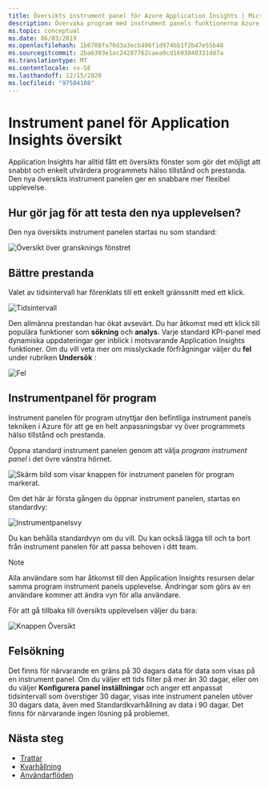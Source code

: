 ```yaml
---
title: Översikts instrument panel för Azure Application Insights | Microsoft Docs
description: Övervaka program med instrument panels funktionerna Azure Application insikter och översikt.
ms.topic: conceptual
ms.date: 06/03/2019
ms.openlocfilehash: 1b0708fa70d3a3ecb406f1d974bb1f2b47e55b40
ms.sourcegitcommit: 2ba6303e1ac24287762caea9cd1603848331dd7a
ms.translationtype: MT
ms.contentlocale: sv-SE
ms.lasthandoff: 12/15/2020
ms.locfileid: "97504108"
---
```

# <a name="application-insights-overview-dashboard"></a>Instrument panel för Application Insights översikt

Application Insights har alltid fått ett översikts fönster som gör det möjligt att snabbt och enkelt utvärdera programmets hälso tillstånd och prestanda. Den nya översikts instrument panelen ger en snabbare mer flexibel upplevelse.

## <a name="how-do-i-test-out-the-new-experience"></a>Hur gör jag för att testa den nya upplevelsen?

Den nya översikts instrument panelen startas nu som standard:

![Översikt över gransknings fönstret](./media/overview-dashboard/overview.png)

## <a name="better-performance"></a>Bättre prestanda

Valet av tidsintervall har förenklats till ett enkelt gränssnitt med ett klick.

![Tidsintervall](./media/overview-dashboard/app-insights-overview-dashboard-03.png)

Den allmänna prestandan har ökat avsevärt. Du har åtkomst med ett klick till populära funktioner som **sökning** och **analys**. Varje standard KPI-panel med dynamiska uppdateringar ger inblick i motsvarande Application Insights funktioner. Om du vill veta mer om misslyckade förfrågningar väljer du **fel** under rubriken **Undersök** :

![Fel](./media/overview-dashboard/app-insights-overview-dashboard-04.png)

## <a name="application-dashboard"></a>Instrumentpanel för program

Instrument panelen för program utnyttjar den befintliga instrument panels tekniken i Azure för att ge en helt anpassningsbar vy över programmets hälso tillstånd och prestanda.

Öppna standard instrument panelen genom att välja _program instrument panel_ i det övre vänstra hörnet.

![Skärm bild som visar knappen för instrument panelen för program markerat.](./media/overview-dashboard/app-insights-overview-dashboard-05.png)

Om det här är första gången du öppnar instrument panelen, startas en standardvy:

![Instrumentpanelsvy](./media/overview-dashboard/0001-dashboard.png)

Du kan behålla standardvyn om du vill. Du kan också lägga till och ta bort från instrument panelen för att passa behoven i ditt team.

> [!NOTE]
> Alla användare som har åtkomst till den Application Insights resursen delar samma program instrument panels upplevelse. Ändringar som görs av en användare kommer att ändra vyn för alla användare.

För att gå tillbaka till översikts upplevelsen väljer du bara:

![Knappen Översikt](./media/overview-dashboard/app-insights-overview-dashboard-07.png)

## <a name="troubleshooting"></a>Felsökning

Det finns för närvarande en gräns på 30 dagars data för data som visas på en instrument panel. Om du väljer ett tids filter på mer än 30 dagar, eller om du väljer **Konfigurera panel inställningar** och anger ett anpassat tidsintervall som överstiger 30 dagar, visas inte instrument panelen utöver 30 dagars data, även med Standardkvarhållning av data i 90 dagar. Det finns för närvarande ingen lösning på problemet.

## <a name="next-steps"></a>Nästa steg

- [Trattar](./usage-funnels.md)
- [Kvarhållning](./usage-retention.md)
- [Användarflöden](./usage-flows.md)

